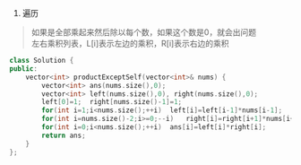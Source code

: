 1. 遍历

> 如果是全部乘起来然后除以每个数，如果这个数是0，就会出问题  
> 左右乘积列表，L[i]表示左边的乘积，R[i]表示右边的乘积

```C++
class Solution {
public:
    vector<int> productExceptSelf(vector<int>& nums) {
        vector<int> ans(nums.size(),0);
        vector<int> left(nums.size(),0), right(nums.size(),0);
        left[0]=1;  right[nums.size()-1]=1;
        for(int i=1;i<nums.size();++i)  left[i]=left[i-1]*nums[i-1];
        for(int i=nums.size()-2;i>=0;--i)   right[i]=right[i+1]*nums[i+1];
        for(int i=0;i<nums.size();++i)  ans[i]=left[i]*right[i];
        return ans;
    }
};
```